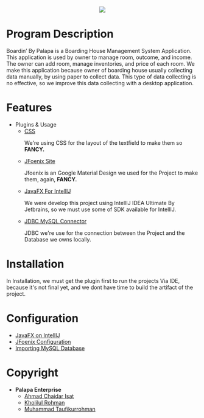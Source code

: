 <h1 align="center">
    <img src="[https://cdn.discordapp.com/attachments/859690724550508546/937720556067901530/Logo-BoardinWide.png](https://w7.pngwing.com/pngs/101/702/png-transparent-firebase-web-application-database-firebase-angle-computer-orange.png)">
</h1>

<h1><b>Program Description</b></h1>

<p> Boardin’ By Palapa is a Boarding House Management System Application. This application is used by owner to manage room, outcome, and income. The owner can add room, manage inventories, and price of each room. 
We make this application because owner of boarding house usually collecting data manually, by using paper to collect data. This type of data collecting is no effective, so we improve this data collecting with a desktop application.</p>
 
<h1><b>Features</b></h1>

- Plugins & Usage
    - [CSS](https://docs.oracle.com/javafx/2/api/javafx/scene/doc-files/cssref.html)
        <p>We're using CSS for the layout of the textfield to make them so <b>FANCY.</b></p>
    - [JFoenix Site](https://github.com/sshahine/JFoenix)
        <p>Jfoenix is an Google Material Design we used for the Project to make them, again, <b>FANCY.</b></p>
    - [JavaFX For IntellIJ](https://openjfx.io/)
        <p>We were develop this project using IntellIJ IDEA Ultimate By Jetbrains, so we must use some of SDK available for IntellIJ.</p>
    - [JDBC MySQL Connector](https://dev.mysql.com/downloads/connector/j/)
        <p>JDBC we're use for the connection between the Project and the Database we owns locally.</p>
  
<h1><b>Installation</h1></b>

In Installation, we must get the plugin first to run the projects Via IDE, because it's not final yet, and we dont have time to build the artifact of the project.

<h1><b>Configuration</h1></b>

- [JavaFX on IntellIJ](https://www.jetbrains.com/help/idea/discover-intellij-idea.html)
- [JFoenix Configuration](https://github.com/sshahine/JFoenix)
- [Importing MySQL Database](https://www.digitalocean.com/community/tutorials/how-to-import-and-export-databases-in-mysql-or-mariadb)

<h1><b>Copyright</b></h1>

- <b>Palapa Enterprise</b>
    - [Ahmad Chaidar Isat](https://github.com/XYZCurrate86)
    - [Kholilul Rohman](https://github.com/khoumann)
    - [Muhammad Taufikurrohman](https://github.com/Taufikur28)
